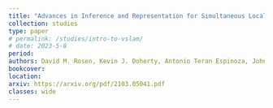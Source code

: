 ```yaml
---
title: "Advances in Inference and Representation for Simultaneous Localization and Mapping"
collection: studies
type: paper
# permalink: /studies/intro-to-vslam/ 
# date: 2023-5-8
period: 
authors: David M. Rosen, Kevin J. Doherty, Antonio Teran Espinoza, John J. Leonard
bookcover: 
location: 
arxiv: https://arxiv.org/pdf/2103.05041.pdf
classes: wide
---
```

